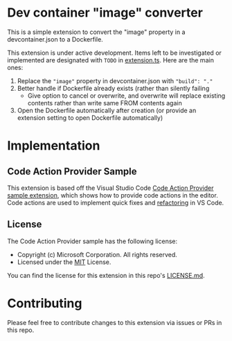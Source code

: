 # Dev container "image" converter

This is a simple extension to convert the "image" property in a devcontainer.json to a Dockerfile.

This extension is under active development. Items left to be investigated or implemented are designated with `TODO` in [extension.ts](./src/extension.ts). Here are the main ones:

1.  Replace the `"image"` property in devcontainer.json with `"build": "."`
2. Better handle if Dockerfile already exists (rather than silently failing
     - Give option to cancel or overwrite, and overwrite will replace existing contents rather than write same FROM contents again
3. Open the Dockerfile automatically after creation (or provide an extension setting to open Dockerfile automatically)

# Implementation

## Code Action Provider Sample

This extension is based off the Visual Studio Code [Code Action Provider sample extension](https://github.com/microsoft/vscode-extension-samples/tree/main/code-actions-sample), which shows how to provide code actions in the editor. Code actions are used to implement quick fixes and [refactoring](https://code.visualstudio.com/docs/editor/refactoring) in VS Code.

## License

The Code Action Provider sample has the following license:
- Copyright (c) Microsoft Corporation. All rights reserved.
- Licensed under the [MIT](https://github.com/microsoft/vscode-extension-samples/blob/main/LICENSE) License.

You can find the license for this extension in this repo's [LICENSE.md](./LICENSE.md).

# Contributing

Please feel free to contribute changes to this extension via issues or PRs in this repo.